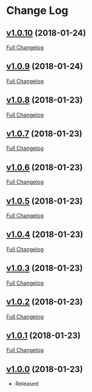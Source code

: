 # Change Log

## [v1.0.10](https://github.com/IotaSpencer/mkmatter/tree/v1.0.10) (2018-01-24)

[Full Changelog](https://github.com/IotaSpencer/mkmatter/compare/v1.0.9...v1.0.10)

## [v1.0.9](https://github.com/IotaSpencer/mkmatter/tree/v1.0.9) (2018-01-24)

[Full Changelog](https://github.com/IotaSpencer/mkmatter/compare/v1.0.8...v1.0.9)

## [v1.0.8](https://github.com/IotaSpencer/mkmatter/tree/v1.0.8) (2018-01-23)

[Full Changelog](https://github.com/IotaSpencer/mkmatter/compare/v1.0.7...v1.0.8)

## [v1.0.7](https://github.com/IotaSpencer/mkmatter/tree/v1.0.7) (2018-01-23)

[Full Changelog](https://github.com/IotaSpencer/mkmatter/compare/v1.0.6...v1.0.7)

## [v1.0.6](https://github.com/IotaSpencer/mkmatter/tree/v1.0.6) (2018-01-23)

[Full Changelog](https://github.com/IotaSpencer/mkmatter/compare/v1.0.5...v1.0.6)

## [v1.0.5](https://github.com/IotaSpencer/mkmatter/tree/v1.0.5) (2018-01-23)

[Full Changelog](https://github.com/IotaSpencer/mkmatter/compare/v1.0.4...v1.0.5)

## [v1.0.4](https://github.com/IotaSpencer/mkmatter/tree/v1.0.4) (2018-01-23)

[Full Changelog](https://github.com/IotaSpencer/mkmatter/compare/v1.0.3...v1.0.4)

## [v1.0.3](https://github.com/IotaSpencer/mkmatter/tree/v1.0.3) (2018-01-23)

[Full Changelog](https://github.com/IotaSpencer/mkmatter/compare/v1.0.2...v1.0.3)

## [v1.0.2](https://github.com/IotaSpencer/mkmatter/tree/v1.0.2) (2018-01-23)

[Full Changelog](https://github.com/IotaSpencer/mkmatter/compare/v1.0.1...v1.0.2)

## [v1.0.1](https://github.com/IotaSpencer/mkmatter/tree/v1.0.1) (2018-01-23)

[Full Changelog](https://github.com/IotaSpencer/mkmatter/compare/v1.0.0...v1.0.1)

## [v1.0.0](https://github.com/IotaSpencer/mkmatter/tree/v1.0.0) (2018-01-23)

* Released
<!--
 This Change Log was automatically generated by [github_changelog_generator](https://github.com/skywinder/Github-Changelog-Generator)
-->